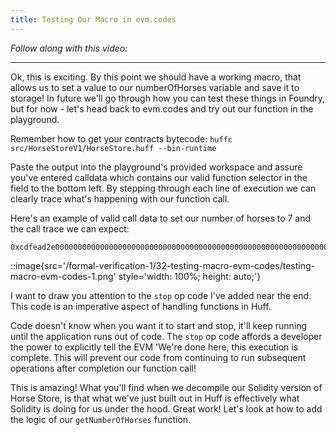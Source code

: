 ```yaml
---
title: Testing Our Macro in evm.codes
---
```


_Follow along with this video:_

---

Ok, this is exciting. By this point we should have a working macro, that allows us to set a value to our numberOfHorses variable and save it to storage! In future we'll go through how you can test these things in Foundry, but for now - let's head back to evm.codes and try out our function in the playground.

Remember how to get your contracts bytecode: `huffc src/HorseStoreV1/HorseStore.huff --bin-runtime`

Paste the output into the playground's provided workspace and assure you've entered calldata which contains our valid function selector in the field to the bottom left. By stepping through each line of execution we can clearly trace what's happening with our function call.

Here's an example of valid call data to set our number of horses to 7 and the call trace we can expect:

```
0xcdfead2e0000000000000000000000000000000000000000000000000000000000000007
```

::image{src='/formal-verification-1/32-testing-macro-evm-codes/testing-macro-evm-codes-1.png' style='width: 100%; height: auto;'}


I want to draw you attention to the `stop` op code I've added near the end. This code is an imperative aspect of handling functions in Huff.

Code doesn't know when you want it to start and stop, it'll keep running until the application runs out of code. The `stop` op code affords a developer the power to explicitly tell the EVM 'We're done here, this execution is complete. This will prevent our code from continuing to run subsequent operations after completion our function call!

This is amazing! What you'll find when we decompile our Solidity version of Horse Store, is that what we've just built out in Huff is effectively what Solidity is doing for us under the hood. Great work! Let's look at how to add the logic of our `getNumberOfHorses` function.
